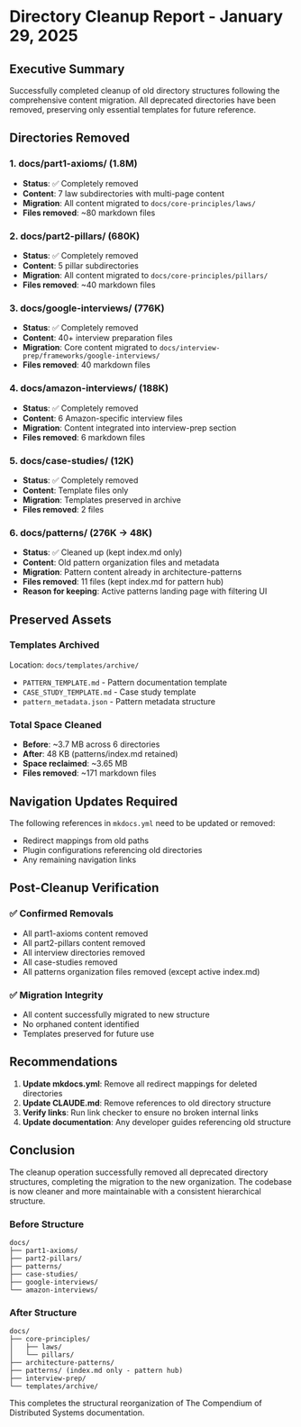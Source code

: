 # Directory Cleanup Report - January 29, 2025

## Executive Summary

Successfully completed cleanup of old directory structures following the comprehensive content migration. All deprecated directories have been removed, preserving only essential templates for future reference.

## Directories Removed

### 1. **docs/part1-axioms/** (1.8M)
- **Status**: ✅ Completely removed
- **Content**: 7 law subdirectories with multi-page content
- **Migration**: All content migrated to `docs/core-principles/laws/`
- **Files removed**: ~80 markdown files

### 2. **docs/part2-pillars/** (680K)
- **Status**: ✅ Completely removed
- **Content**: 5 pillar subdirectories
- **Migration**: All content migrated to `docs/core-principles/pillars/`
- **Files removed**: ~40 markdown files

### 3. **docs/google-interviews/** (776K)
- **Status**: ✅ Completely removed
- **Content**: 40+ interview preparation files
- **Migration**: Core content migrated to `docs/interview-prep/frameworks/google-interviews/`
- **Files removed**: 40 markdown files

### 4. **docs/amazon-interviews/** (188K)
- **Status**: ✅ Completely removed
- **Content**: 6 Amazon-specific interview files
- **Migration**: Content integrated into interview-prep section
- **Files removed**: 6 markdown files

### 5. **docs/case-studies/** (12K)
- **Status**: ✅ Completely removed
- **Content**: Template files only
- **Migration**: Templates preserved in archive
- **Files removed**: 2 files

### 6. **docs/patterns/** (276K → 48K)
- **Status**: ✅ Cleaned up (kept index.md only)
- **Content**: Old pattern organization files and metadata
- **Migration**: Pattern content already in architecture-patterns
- **Files removed**: 11 files (kept index.md for pattern hub)
- **Reason for keeping**: Active patterns landing page with filtering UI

## Preserved Assets

### Templates Archived
Location: `docs/templates/archive/`
- `PATTERN_TEMPLATE.md` - Pattern documentation template
- `CASE_STUDY_TEMPLATE.md` - Case study template
- `pattern_metadata.json` - Pattern metadata structure

### Total Space Cleaned
- **Before**: ~3.7 MB across 6 directories
- **After**: 48 KB (patterns/index.md retained)
- **Space reclaimed**: ~3.65 MB
- **Files removed**: ~171 markdown files

## Navigation Updates Required

The following references in `mkdocs.yml` need to be updated or removed:
- Redirect mappings from old paths
- Plugin configurations referencing old directories
- Any remaining navigation links

## Post-Cleanup Verification

### ✅ Confirmed Removals
- All part1-axioms content removed
- All part2-pillars content removed  
- All interview directories removed
- All case-studies removed
- All patterns organization files removed (except active index.md)

### ✅ Migration Integrity
- All content successfully migrated to new structure
- No orphaned content identified
- Templates preserved for future use

## Recommendations

1. **Update mkdocs.yml**: Remove all redirect mappings for deleted directories
2. **Update CLAUDE.md**: Remove references to old directory structure
3. **Verify links**: Run link checker to ensure no broken internal links
4. **Update documentation**: Any developer guides referencing old structure

## Conclusion

The cleanup operation successfully removed all deprecated directory structures, completing the migration to the new organization. The codebase is now cleaner and more maintainable with a consistent hierarchical structure.

### Before Structure
```
docs/
├── part1-axioms/
├── part2-pillars/
├── patterns/
├── case-studies/
├── google-interviews/
└── amazon-interviews/
```

### After Structure
```
docs/
├── core-principles/
│   ├── laws/
│   └── pillars/
├── architecture-patterns/
├── patterns/ (index.md only - pattern hub)
├── interview-prep/
└── templates/archive/
```

This completes the structural reorganization of The Compendium of Distributed Systems documentation.